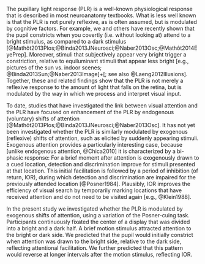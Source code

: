 The pupillary light response (PLR) is a well-known physiological response that is described in most neuroanatomy textbooks. What is less well known is that the PLR is not purely reflexive, as is often assumed, but is modulated by cognitive factors. For example, we and others have recently shown that the pupil constricts when you covertly (i.e. without looking at) attend to a bright stimulus, as compared to a dark stimulus [@Mathôt2013Plos;@Binda2013JNeurosci;@Naber2013Osc;@Mathôt2014EyePrep]. Moreover, stimuli that subjectively appear very bright trigger a constriction, relative to equiluminant stimuli that appear less bright [e.g., pictures of the sun vs. indoor scenes; @Binda2013Sun;@Naber2013Image]+[; see also @Laeng2012Illusions]. Together, these and related findings show that the PLR is not merely a reflexive response to the amount of light that falls on the retina, but is modulated by the way in which we process and interpret visual input.

To date, studies that have investigated the link between visual attention and the PLR have focused on enhancement of the PLR by endogenous (voluntary) shifts of attention [@Mathôt2013Plos;@Binda2013JNeurosci;@Naber2013Osc]. It has not yet been investigated whether the PLR is similarly modulated by exogenous (reflexive) shifts of attention, such as elicited by suddenly appearing stimuli. Exogenous attention provides a particularly interesting case, because [unlike endogenous attention, @Chica2010] it is characterized by a bi-phasic response: For a brief moment after attention is exogenously drawn to a cued location, detection and discrimination improve for stimuli presented at that location. This initial facilitation is followed by a period of inhibition (of return, IOR), during which detection and discrimination are impaired for the previously attended location [@Posner1984]. Plausibly, IOR improves the efficiency of visual search by temporarily marking locations that have received attention and do not need to be visited again [e.g., @Klein1988].

In the present study we investigated whether the PLR is modulated by exogenous shifts of attention, using a variation of the Posner-cuing task. Participants continuously fixated the center of a display that was divided into a bright and a dark half. A brief motion stimulus attracted attention to the bright or dark side. We predicted that the pupil would initially constrict when attention was drawn to the bright side, relative to the dark side, reflecting attentional facilitation. We further predicted that this pattern would reverse at longer intervals after the motion stimulus, reflecting IOR.
